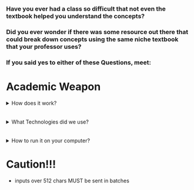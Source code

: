 ### Have you ever had a class so difficult that not even the textbook helped you understand the concepts? 
### Did you ever wonder if there was some resource out there that could break down concepts using the same niche textbook that your professor uses?

### If you said yes to either of these Questions, meet:

# Academic Weapon


<details>
<summary> How does it work? </summary>
Fill in stuff here tomorrow or use 
<br>
- file `chroma.py` contains all vector database related functions
- it vectories all inputs, queries it against the database and returns `n` relevant data points (max 512 chars)
- this data is sent to GPT to be included as context for the user's prompt
</details>
<br>
<br>
<details>
<summary> What Technologies did we use? </summary>
Fill in stuff here tomorrow
</details>
<br>
<br>
<details>
<summary> How to run it on your computer? </summary>
### Make sure your computer has these minimum requirements
<li>1
<li>2
<li>3
<br>
### Now to run it, you have to 
```Fill in commands here```

</details>

# Caution!!!
- inputs over 512 chars MUST be sent in batches 




